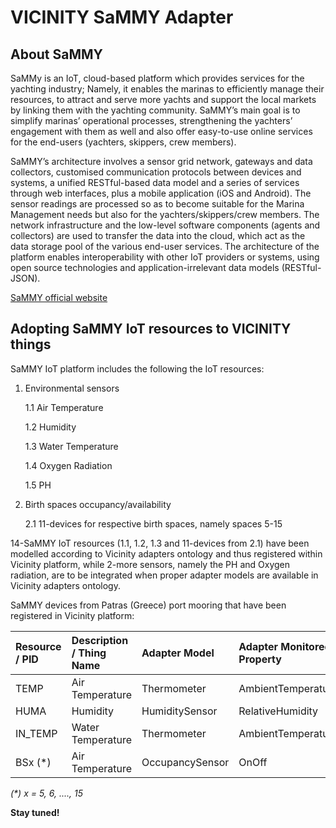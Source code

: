 # VICINITY SaMMY Adapter

## About SaMMY

SaMMy is an IoT, cloud-based platform which provides services for the yachting industry; 
Namely, it enables the marinas to efficiently manage their resources, to attract and serve 
more yachts and support the local markets by linking them with the yachting community. 
SaMMY’s main goal is to simplify marinas’ operational processes, strengthening the yachters’ 
engagement with them as well and also offer easy-to-use online services for the end-users 
(yachters, skippers, crew members).

SaMMY’s architecture involves a sensor grid network, gateways and data collectors, customised 
communication protocols between devices and systems, a unified RESTful-based data model and a 
series of services through web interfaces, plus a mobile application (iOS and Android). 
The sensor readings are processed so as to become suitable for the Marina Management needs 
but also for the yachters/skippers/crew members. The network infrastructure and the low-level 
software components (agents and collectors) are used to transfer the data into the cloud, 
which act as the data storage pool of the various end-user services. The architecture of the 
platform enables interoperability with other IoT providers or systems, using open source 
technologies and application-irrelevant data models (RESTful-JSON).

[SaMMY official website](https://www.sammyacht.com)

## Adopting SaMMY IoT resources to VICINITY things

SaMMY IoT platform includes the following the IoT resources:

1. Environmental sensors

    1.1 Air Temperature
    
    1.2 Humidity
    
    1.3 Water Temperature
    
    1.4 Oxygen Radiation
    
    1.5 PH

2. Birth spaces occupancy/availability

    2.1 11-devices for respective birth spaces, namely spaces 5-15 


14-SaMMY IoT resources (1.1, 1.2, 1.3 and 11-devices from 2.1) have been modelled according to Vicinity adapters ontology and thus 
registered within Vicinity platform, while 2-more sensors, namely the PH and Oxygen radiation, 
are to be integrated when proper adapter models are available in Vicinity adapters ontology.

SaMMY devices from Patras (Greece) port mooring that have been registered in Vicinity platform:

| Resource / PID        | Description / Thing Name      | Adapter Model  | Adapter Monitored Property  |
|:--------------------- |:----------------------------- |:-------------- |:--------------------------- |
| TEMP                  | Air Temperature               | Thermometer    | AmbientTemperature          |
| HUMA                  | Humidity                      | HumiditySensor | RelativeHumidity            |
| IN_TEMP               | Water Temperature             | Thermometer    | AmbientTemperature          |
| BSx  (*)              | Air Temperature               | OccupancySensor| OnOff                       |

_(*) x = 5, 6, ...., 15_ 


**Stay tuned!**